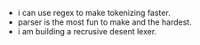 -   i can use regex to make tokenizing faster.
-   parser is the most fun to make and the hardest.
-   i am building a recrusive desent lexer.